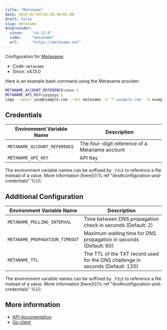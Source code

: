 ```yaml
---
title: "Metaname"
date: 2019-03-03T16:39:46+01:00
draft: false
slug: metaname
dnsprovider:
  since:    "v4.13.0"
  code:     "metaname"
  url:      "https://metaname.net"
---
```


<!-- THIS DOCUMENTATION IS AUTO-GENERATED. PLEASE DO NOT EDIT. -->
<!-- providers/dns/metaname/metaname.toml -->
<!-- THIS DOCUMENTATION IS AUTO-GENERATED. PLEASE DO NOT EDIT. -->


Configuration for [Metaname](https://metaname.net).


<!--more-->

- Code: `metaname`
- Since: v4.13.0


Here is an example bash command using the Metaname provider:

```bash
METANAME_ACCOUNT_REFERENCE=xxxx \
METANAME_API_KEY=yyyyyyy \
lego --email you@example.com --dns metaname -d '*.example.com' -d example.com run
```




## Credentials

| Environment Variable Name | Description |
|-----------------------|-------------|
| `METANAME_ACCOUNT_REFERENCE` | The four-digit reference of a Metaname account |
| `METANAME_API_KEY` | API Key |

The environment variable names can be suffixed by `_FILE` to reference a file instead of a value.
More information [here]({{% ref "dns#configuration-and-credentials" %}}).


## Additional Configuration

| Environment Variable Name | Description |
|--------------------------------|-------------|
| `METANAME_POLLING_INTERVAL` | Time between DNS propagation check in seconds (Default: 2) |
| `METANAME_PROPAGATION_TIMEOUT` | Maximum waiting time for DNS propagation in seconds (Default: 60) |
| `METANAME_TTL` | The TTL of the TXT record used for the DNS challenge in seconds (Default: 120) |

The environment variable names can be suffixed by `_FILE` to reference a file instead of a value.
More information [here]({{% ref "dns#configuration-and-credentials" %}}).




## More information

- [API documentation](https://metaname.net/api/1.1/doc)
- [Go client](https://github.com/nzdjb/go-metaname)

<!-- THIS DOCUMENTATION IS AUTO-GENERATED. PLEASE DO NOT EDIT. -->
<!-- providers/dns/metaname/metaname.toml -->
<!-- THIS DOCUMENTATION IS AUTO-GENERATED. PLEASE DO NOT EDIT. -->
